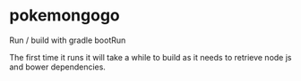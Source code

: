# pokemongogo

Run / build with gradle bootRun

The first time it runs it will take a while to build as it needs to retrieve node js and bower dependencies.
